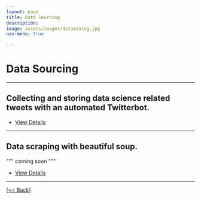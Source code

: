 ```yaml
---
layout: page
title: Data Sourcing
description:
image: assets/images/datamining.jpg
nav-menu: true

---
```


# Data Sourcing

---

## Collecting and storing data science related tweets with an automated Twitterbot.

<ul class="actions">
   <li><a href="https://cvanchieri.github.io/DSPortfolio/Post_TwitterBotAWSLambdaFunction.html" class="button next">View Details</a></li>
</ul>

---

## Data scraping with beautiful soup.

""" coming soon """

<ul class="actions">
   <li><a href="https://cvanchieri.github.io/DSPortfolio/Post_DataScrapingBeautifulSoup.html" class="button next">View Details</a></li>
</ul>




---
[[<< Back]](https://cvanchieri.github.io/DSPortfolio)

